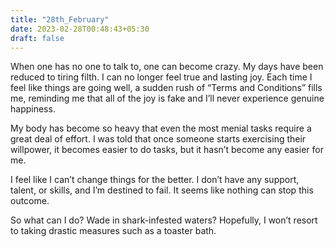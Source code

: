 ```yaml
---
title: "28th_February"
date: 2023-02-28T00:48:43+05:30
draft: false
---
```


When one has no one to talk to, one can become crazy. My days have been reduced to tiring filth. I can no longer feel true and lasting joy. Each time I feel like things are going well, a sudden rush of “Terms and Conditions” fills me, reminding me that all of the joy is fake and I’ll never experience genuine happiness.

My body has become so heavy that even the most menial tasks require a great deal of effort. I was told that once someone starts exercising their willpower, it becomes easier to do tasks, but it hasn’t become any easier for me.

I feel like I can’t change things for the better. I don’t have any support, talent, or skills, and I’m destined to fail. It seems like nothing can stop this outcome.

So what can I do? Wade in shark-infested waters? Hopefully, I won’t resort to taking drastic measures such as a toaster bath.